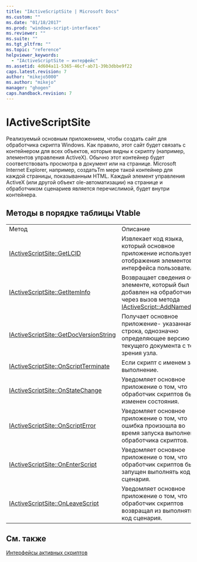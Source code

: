 ```yaml
---
title: "IActiveScriptSite | Microsoft Docs"
ms.custom: ""
ms.date: "01/18/2017"
ms.prod: "windows-script-interfaces"
ms.reviewer: ""
ms.suite: ""
ms.tgt_pltfrm: ""
ms.topic: "reference"
helpviewer_keywords: 
  - "IActiveScriptSite — интерфейс"
ms.assetid: 4d604a11-5365-46cf-ab71-39b3dbbe9f22
caps.latest.revision: 7
author: "mikejo5000"
ms.author: "mikejo"
manager: "ghogen"
caps.handback.revision: 7
---
```

# IActiveScriptSite
Реализуемый основным приложением, чтобы создать сайт для обработчика скрипта Windows.  Как правило, этот сайт будет связать с контейнером для всех объектов, которые видны к скрипту \(например, элементов управления ActiveX\).  Обычно этот контейнер будет соответствовать просмотра в документ или на странице.  Microsoft Internet Explorer, например, создатьTm мере такой контейнер для каждой страницы, показыванным HTML.  Каждый элемент управления ActiveX \(или другой объект ole\-автоматизации\) на странице и обработчиком сценариев является перечислимой, будет внутри контейнера.  
  
## Методы в порядке таблицы Vtable  
  
|||  
|-|-|  
|Метод|Описание|  
|[IActiveScriptSite::GetLCID](../../winscript/reference/iactivescriptsite-getlcid.md)|Извлекает код языка, который основное приложение использует для отображения элементов интерфейса пользователя.|  
|[IActiveScriptSite::GetItemInfo](../../winscript/reference/iactivescriptsite-getiteminfo.md)|Возвращает сведения об элементе, который был добавлен на обработчик через вызов метода [IActiveScript::AddNamedItem](../../winscript/reference/iactivescript-addnameditem.md).|  
|[IActiveScriptSite::GetDocVersionString](../../winscript/reference/iactivescriptsite-getdocversionstring.md)|Получает основное приложение\- указанная строка, однозначно определяющее версию текущего документа с точки зрения узла.|  
|[IActiveScriptSite::OnScriptTerminate](../../winscript/reference/iactivescriptsite-onscriptterminate.md)|Если скрипт с именем за выполнение.|  
|[IActiveScriptSite::OnStateChange](../../winscript/reference/iactivescriptsite-onstatechange.md)|Уведомляет основное приложение о том, что обработчик скриптов был изменен состояния.|  
|[IActiveScriptSite::OnScriptError](../../winscript/reference/iactivescriptsite-onscripterror.md)|Уведомляет основное приложение о том, что ошибка произошла во время запуска выполнения обработчика скриптов.|  
|[IActiveScriptSite::OnEnterScript](../../winscript/reference/iactivescriptsite-onenterscript.md)|Уведомляет основное приложение о том, что обработчик скриптов был запущен выполнять код сценария.|  
|[IActiveScriptSite::OnLeaveScript](../../winscript/reference/iactivescriptsite-onleavescript.md)|Уведомляет основное приложение о том, что обработчик скриптов возвращал из выполнять код сценария.|  
  
## См. также  
 [Интерфейсы активных скриптов](../../winscript/reference/active-script-interfaces.md)